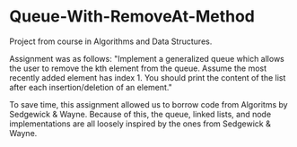 # Queue-With-RemoveAt-Method
Project from course in Algorithms and Data Structures.

Assignment was as follows: "Implement a generalized queue which allows the user to remove the kth element from the queue. Assume the most recently added element has index 1. You should print the content of the list after each insertion/deletion of an element."

To save time, this assignment allowed us to borrow code from Algoritms by Sedgewick & Wayne. Because of this, the queue, linked lists, and node implementations are all loosely inspired by the ones from Sedgewick & Wayne.


